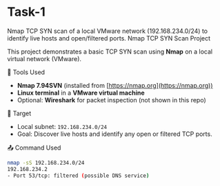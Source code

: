 # Task-1
Nmap TCP SYN scan of a local VMware network (192.168.234.0/24) to identify live hosts and open/filtered ports.
Nmap TCP SYN Scan Project

This project demonstrates a basic TCP SYN scan using **Nmap** on a local virtual network (VMware).

🔧 Tools Used
- **Nmap 7.94SVN** (installed from [https://nmap.org](https://nmap.org))
- **Linux terminal** in a **VMware virtual machine**
- Optional: **Wireshark** for packet inspection (not shown in this repo)

📍 Target
- Local subnet: `192.168.234.0/24`
- Goal: Discover live hosts and identify any open or filtered TCP ports.

📤 Command Used

```bash
nmap -sS 192.168.234.0/24
192.168.234.2
- Port 53/tcp: filtered (possible DNS service)
